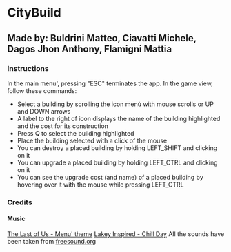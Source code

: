 # CityBuild
## Made by: Buldrini Matteo, Ciavatti Michele, Dagos Jhon Anthony, Flamigni Mattia
### Instructions
In the main menu', pressing "ESC" terminates the app.
In the game view, follow these commands:
- Select a building by scrolling the icon menù with mouse scrolls or UP and DOWN arrows
- A label to the right of icon displays the name of the building highlighted and the cost for its construction
- Press Q to select the building highlighted 
- Place the building selected with a click of the mouse
- You can destroy a placed building by holding LEFT_SHIFT and clicking on it
- You can upgrade a placed building by holding LEFT_CTRL and clicking on it
- You can see the upgrade cost (and name) of a placed building by hovering over it with the mouse while pressing LEFT_CTRL

### Credits
#### Music
[The Last of Us - Menu' theme](https://www.youtube.com/watch?v=gcnLYrxLlhU)
[Lakey Inspired - Chill Day](https://www.youtube.com/watch?v=23IiqeIw38w)
All the sounds have been taken from [freesound.org](https://freesound.org/)

